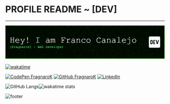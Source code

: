 # PROFILE README ~ [DEV]
___
<!-- ! Header -->
![Header](./assets/github-header-image.png)

<!-- ; Badges -->

[![wakatime](https://wakatime.com/badge/user/383eb44e-385b-4275-bd70-181a87201e4f.svg)](https://wakatime.com/@383eb44e-385b-4275-bd70-181a87201e4f)

<!-- CodePen -->
[![CodePen FragnaroK](https://img.shields.io/badge/Codepen-000000?style=for-the-badge&logo=codepen&logoColor=white)](https://codepen.io/Fcanalejo) <!-- GitHub --> [![GitHub FragnaroK](https://img.shields.io/badge/GitHub-100000?style=for-the-badge&logo=github&logoColor=white)](https://github.com/FragnaroK) <!-- LinkedIn --> [![LinkedIn](https://img.shields.io/badge/LinkedIn-0077B5?style=for-the-badge&logo=linkedin&logoColor=white)](https://www.linkedin.com/in/franco-canalejo/)

<!-- ! Body -->

<!-- ; Widgets -->

![GitHub Langs](https://github-readme-stats-weld-kappa.vercel.app/api/top-langs/?username=FragnaroK&layout=pie&theme=chartreuse-dark&langs_count=20&show_icons=true)![wakatime stats](https://github-readme-stats-weld-kappa.vercel.app/api/wakatime?username=FragnaroK&layout=pie&theme=chartreuse-dark)


<!-- ! Footer  -->
![footer](https://capsule-render.vercel.app/api?type=waving&section=footer&color=timeGradient)


